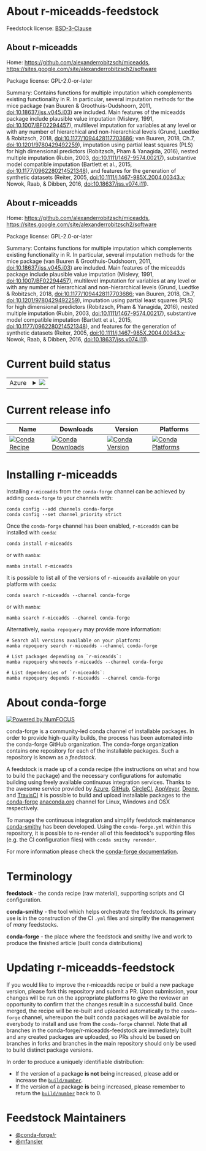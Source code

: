 About r-miceadds-feedstock
==========================

Feedstock license: [BSD-3-Clause](https://github.com/conda-forge/r-miceadds-feedstock/blob/main/LICENSE.txt)


About r-miceadds
----------------

Home: https://github.com/alexanderrobitzsch/miceadds, https://sites.google.com/site/alexanderrobitzsch2/software

Package license: GPL-2.0-or-later

Summary: Contains functions for multiple imputation which complements existing functionality in R. In particular, several imputation methods for the mice package (van Buuren & Groothuis-Oudshoorn, 2011, <doi:10.18637/jss.v045.i03>) are included. Main features of the miceadds package include plausible value imputation (Mislevy, 1991, <doi:10.1007/BF02294457>), multilevel imputation for variables at any level or with any number of hierarchical and non-hierarchical levels (Grund, Luedtke & Robitzsch, 2018, <doi:10.1177/1094428117703686>; van Buuren, 2018, Ch.7, <doi:10.1201/9780429492259>), imputation using partial least squares (PLS) for high dimensional predictors (Robitzsch, Pham & Yanagida, 2016), nested multiple imputation (Rubin, 2003, <doi:10.1111/1467-9574.00217>), substantive model compatible imputation (Bartlett et al., 2015, <doi:10.1177/0962280214521348>), and features for the generation of synthetic datasets (Reiter, 2005, <doi:10.1111/j.1467-985X.2004.00343.x>; Nowok, Raab, & Dibben, 2016, <doi:10.18637/jss.v074.i11>).

About r-miceadds
----------------

Home: https://github.com/alexanderrobitzsch/miceadds, https://sites.google.com/site/alexanderrobitzsch2/software

Package license: GPL-2.0-or-later

Summary: Contains functions for multiple imputation which complements existing functionality in R. In particular, several imputation methods for the mice package (van Buuren & Groothuis-Oudshoorn, 2011, <doi:10.18637/jss.v045.i03>) are included. Main features of the miceadds package include plausible value imputation (Mislevy, 1991, <doi:10.1007/BF02294457>), multilevel imputation for variables at any level or with any number of hierarchical and non-hierarchical levels (Grund, Luedtke & Robitzsch, 2018, <doi:10.1177/1094428117703686>; van Buuren, 2018, Ch.7, <doi:10.1201/9780429492259>), imputation using partial least squares (PLS) for high dimensional predictors (Robitzsch, Pham & Yanagida, 2016), nested multiple imputation (Rubin, 2003, <doi:10.1111/1467-9574.00217>), substantive model compatible imputation (Bartlett et al., 2015, <doi:10.1177/0962280214521348>), and features for the generation of synthetic datasets (Reiter, 2005, <doi:10.1111/j.1467-985X.2004.00343.x>; Nowok, Raab, & Dibben, 2016, <doi:10.18637/jss.v074.i11>).

Current build status
====================


<table>
    
  <tr>
    <td>Azure</td>
    <td>
      <details>
        <summary>
          <a href="https://dev.azure.com/conda-forge/feedstock-builds/_build/latest?definitionId=14522&branchName=main">
            <img src="https://dev.azure.com/conda-forge/feedstock-builds/_apis/build/status/r-miceadds-feedstock?branchName=main">
          </a>
        </summary>
        <table>
          <thead><tr><th>Variant</th><th>Status</th></tr></thead>
          <tbody><tr>
              <td>linux_64_r_base4.2</td>
              <td>
                <a href="https://dev.azure.com/conda-forge/feedstock-builds/_build/latest?definitionId=14522&branchName=main">
                  <img src="https://dev.azure.com/conda-forge/feedstock-builds/_apis/build/status/r-miceadds-feedstock?branchName=main&jobName=linux&configuration=linux%20linux_64_r_base4.2" alt="variant">
                </a>
              </td>
            </tr><tr>
              <td>linux_64_r_base4.3</td>
              <td>
                <a href="https://dev.azure.com/conda-forge/feedstock-builds/_build/latest?definitionId=14522&branchName=main">
                  <img src="https://dev.azure.com/conda-forge/feedstock-builds/_apis/build/status/r-miceadds-feedstock?branchName=main&jobName=linux&configuration=linux%20linux_64_r_base4.3" alt="variant">
                </a>
              </td>
            </tr><tr>
              <td>osx_64_r_base4.2</td>
              <td>
                <a href="https://dev.azure.com/conda-forge/feedstock-builds/_build/latest?definitionId=14522&branchName=main">
                  <img src="https://dev.azure.com/conda-forge/feedstock-builds/_apis/build/status/r-miceadds-feedstock?branchName=main&jobName=osx&configuration=osx%20osx_64_r_base4.2" alt="variant">
                </a>
              </td>
            </tr><tr>
              <td>osx_64_r_base4.3</td>
              <td>
                <a href="https://dev.azure.com/conda-forge/feedstock-builds/_build/latest?definitionId=14522&branchName=main">
                  <img src="https://dev.azure.com/conda-forge/feedstock-builds/_apis/build/status/r-miceadds-feedstock?branchName=main&jobName=osx&configuration=osx%20osx_64_r_base4.3" alt="variant">
                </a>
              </td>
            </tr><tr>
              <td>win_64</td>
              <td>
                <a href="https://dev.azure.com/conda-forge/feedstock-builds/_build/latest?definitionId=14522&branchName=main">
                  <img src="https://dev.azure.com/conda-forge/feedstock-builds/_apis/build/status/r-miceadds-feedstock?branchName=main&jobName=win&configuration=win%20win_64_" alt="variant">
                </a>
              </td>
            </tr>
          </tbody>
        </table>
      </details>
    </td>
  </tr>
</table>

Current release info
====================

| Name | Downloads | Version | Platforms |
| --- | --- | --- | --- |
| [![Conda Recipe](https://img.shields.io/badge/recipe-r--miceadds-green.svg)](https://anaconda.org/conda-forge/r-miceadds) | [![Conda Downloads](https://img.shields.io/conda/dn/conda-forge/r-miceadds.svg)](https://anaconda.org/conda-forge/r-miceadds) | [![Conda Version](https://img.shields.io/conda/vn/conda-forge/r-miceadds.svg)](https://anaconda.org/conda-forge/r-miceadds) | [![Conda Platforms](https://img.shields.io/conda/pn/conda-forge/r-miceadds.svg)](https://anaconda.org/conda-forge/r-miceadds) |

Installing r-miceadds
=====================

Installing `r-miceadds` from the `conda-forge` channel can be achieved by adding `conda-forge` to your channels with:

```
conda config --add channels conda-forge
conda config --set channel_priority strict
```

Once the `conda-forge` channel has been enabled, `r-miceadds` can be installed with `conda`:

```
conda install r-miceadds
```

or with `mamba`:

```
mamba install r-miceadds
```

It is possible to list all of the versions of `r-miceadds` available on your platform with `conda`:

```
conda search r-miceadds --channel conda-forge
```

or with `mamba`:

```
mamba search r-miceadds --channel conda-forge
```

Alternatively, `mamba repoquery` may provide more information:

```
# Search all versions available on your platform:
mamba repoquery search r-miceadds --channel conda-forge

# List packages depending on `r-miceadds`:
mamba repoquery whoneeds r-miceadds --channel conda-forge

# List dependencies of `r-miceadds`:
mamba repoquery depends r-miceadds --channel conda-forge
```


About conda-forge
=================

[![Powered by
NumFOCUS](https://img.shields.io/badge/powered%20by-NumFOCUS-orange.svg?style=flat&colorA=E1523D&colorB=007D8A)](https://numfocus.org)

conda-forge is a community-led conda channel of installable packages.
In order to provide high-quality builds, the process has been automated into the
conda-forge GitHub organization. The conda-forge organization contains one repository
for each of the installable packages. Such a repository is known as a *feedstock*.

A feedstock is made up of a conda recipe (the instructions on what and how to build
the package) and the necessary configurations for automatic building using freely
available continuous integration services. Thanks to the awesome service provided by
[Azure](https://azure.microsoft.com/en-us/services/devops/), [GitHub](https://github.com/),
[CircleCI](https://circleci.com/), [AppVeyor](https://www.appveyor.com/),
[Drone](https://cloud.drone.io/welcome), and [TravisCI](https://travis-ci.com/)
it is possible to build and upload installable packages to the
[conda-forge](https://anaconda.org/conda-forge) [anaconda.org](https://anaconda.org/)
channel for Linux, Windows and OSX respectively.

To manage the continuous integration and simplify feedstock maintenance
[conda-smithy](https://github.com/conda-forge/conda-smithy) has been developed.
Using the ``conda-forge.yml`` within this repository, it is possible to re-render all of
this feedstock's supporting files (e.g. the CI configuration files) with ``conda smithy rerender``.

For more information please check the [conda-forge documentation](https://conda-forge.org/docs/).

Terminology
===========

**feedstock** - the conda recipe (raw material), supporting scripts and CI configuration.

**conda-smithy** - the tool which helps orchestrate the feedstock.
                   Its primary use is in the construction of the CI ``.yml`` files
                   and simplify the management of *many* feedstocks.

**conda-forge** - the place where the feedstock and smithy live and work to
                  produce the finished article (built conda distributions)


Updating r-miceadds-feedstock
=============================

If you would like to improve the r-miceadds recipe or build a new
package version, please fork this repository and submit a PR. Upon submission,
your changes will be run on the appropriate platforms to give the reviewer an
opportunity to confirm that the changes result in a successful build. Once
merged, the recipe will be re-built and uploaded automatically to the
`conda-forge` channel, whereupon the built conda packages will be available for
everybody to install and use from the `conda-forge` channel.
Note that all branches in the conda-forge/r-miceadds-feedstock are
immediately built and any created packages are uploaded, so PRs should be based
on branches in forks and branches in the main repository should only be used to
build distinct package versions.

In order to produce a uniquely identifiable distribution:
 * If the version of a package **is not** being increased, please add or increase
   the [``build/number``](https://docs.conda.io/projects/conda-build/en/latest/resources/define-metadata.html#build-number-and-string).
 * If the version of a package **is** being increased, please remember to return
   the [``build/number``](https://docs.conda.io/projects/conda-build/en/latest/resources/define-metadata.html#build-number-and-string)
   back to 0.

Feedstock Maintainers
=====================

* [@conda-forge/r](https://github.com/conda-forge/r/)
* [@mfansler](https://github.com/mfansler/)

